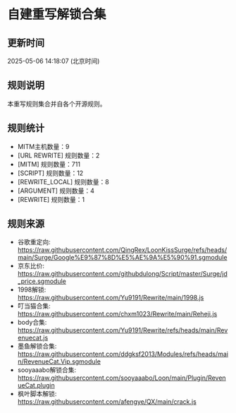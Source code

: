 # 自建重写解锁合集

## 更新时间
2025-05-06 14:18:07 (北京时间)

## 规则说明
本重写规则集合并自各个开源规则。

## 规则统计
- MITM主机数量：9
- [URL REWRITE] 规则数量：2
- [MITM] 规则数量：711
- [SCRIPT] 规则数量：12
- [REWRITE_LOCAL] 规则数量：8
- [ARGUMENT] 规则数量：4
- [REWRITE] 规则数量：1


## 规则来源
- 谷歌重定向: https://raw.githubusercontent.com/QingRex/LoonKissSurge/refs/heads/main/Surge/Google%E9%87%8D%E5%AE%9A%E5%90%91.sgmodule
- 京东比价: https://raw.githubusercontent.com/githubdulong/Script/master/Surge/jd_price.sgmodule
- 1998解锁: https://raw.githubusercontent.com/Yu9191/Rewrite/main/1998.js
- 叮当猫合集: https://raw.githubusercontent.com/chxm1023/Rewrite/main/Reheji.js
- body合集: https://raw.githubusercontent.com/Yu9191/Rewrite/refs/heads/main/Revenuecat.js
- 墨鱼解锁合集: https://raw.githubusercontent.com/ddgksf2013/Modules/refs/heads/main/RevenueCat.Vip.sgmodule
- sooyaaabo解锁合集: https://raw.githubusercontent.com/sooyaaabo/Loon/main/Plugin/RevenueCat.plugin
- 枫叶脚本解锁: https://raw.githubusercontent.com/afengye/QX/main/crack.js
